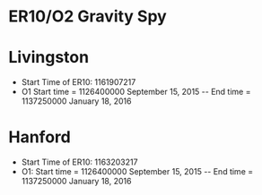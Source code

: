 # ER10/O2 Gravity Spy

# Livingston
* Start Time of ER10: 1161907217
* O1 Start time = 1126400000 September 15, 2015 -- End time = 1137250000 January 18, 2016
# Hanford
* Start Time of ER10: 1163203217
* O1: Start time = 1126400000 September 15, 2015 -- End time = 1137250000 January 18, 2016
